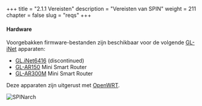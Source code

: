 +++
title = "2.1.1 Vereisten"
description = "Vereisten van SPIN"
weight = 211
chapter = false
slug = "reqs"
+++

#### Hardware
Voorgebakken firmware-bestanden zijn beschikbaar voor de volgende [GL-iNet](https://www.gl-inet.com/) apparaten:

* [GL.iNet6416](https://www.gl-inet.com/gl-inet6416/) (discontinued)
* [GL-AR150](https://www.gl-inet.com/ar150/) Mini Smart Router
* [GL-AR300M](https://www.gl-inet.com/ar300m/) Mini Smart Router

Deze apparaten zijn uitgerust met [OpenWRT](https://openwrt.org/). 

![SPINarch](/images/glinet.png?width=40pc&classes=shadow "GL-iNet logo")

